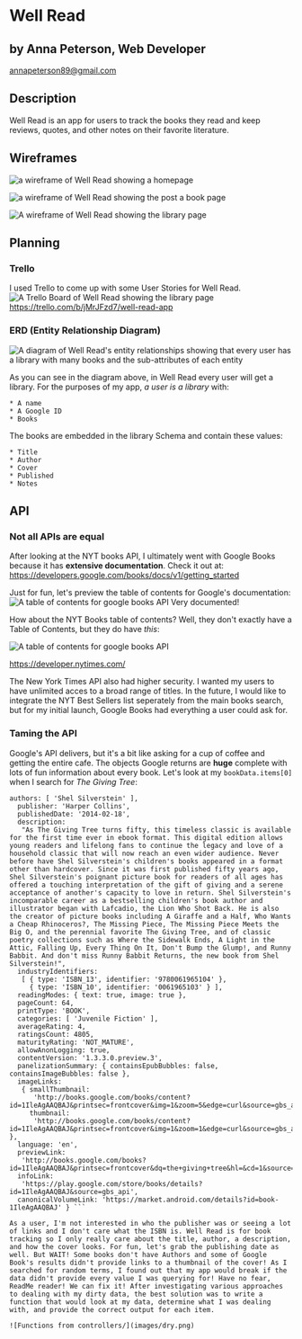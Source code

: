 # Well Read
## by Anna Peterson, Web Developer
<annapeterson89@gmail.com>

## Description

Well Read is an app for users to track the books they read and keep reviews, quotes, and other notes on their favorite literature. 


## Wireframes

![a wireframe of Well Read showing a homepage](images/home.png)

![a wireframe of Well Read showing the post a book page](images/post.png)

![A wireframe of Well Read showing the library page](images/library.png) 

## Planning
### Trello
I used Trello to come up with some User Stories for Well Read. 
![A Trello Board of Well Read showing the library page](images/trello.png) 
<https://trello.com/b/jMrJFzd7/well-read-app>

### ERD (Entity Relationship Diagram)

![A diagram of Well Read's entity relationships showing that every user has a library with many books and the sub-attributes of each entity](images/erd.png) 

As you can see in the diagram above, in Well Read every user will get a library. For the purposes of my app, *a user is a library* with: 

	* A name
	* A Google ID 
	* Books

The books are embedded in the library Schema and contain these values: 

	* Title
	* Author
	* Cover
	* Published
	* Notes



## API

### Not all APIs are equal

After looking at the NYT books API, I ultimately went with Google Books because it has **extensive documentation**. Check it out at: <https://developers.google.com/books/docs/v1/getting_started>

Just for fun, let's preview the table of contents for Google's documentation: 
![A table of contents for google books API](images/GoogleAPI.png) 
Very documented!

How about the NYT Books table of contents? Well, they don't exactly have a Table of Contents, but they do have *this*:

![A table of contents for google books API](images/NYT-API.png) 

<https://developer.nytimes.com/>

The New York Times API also had higher security. I wanted my users to have unlimited acces to a broad range of titles. In the future, I would like to integrate the NYT Best Sellers list seperately from the main books search, but for my initial launch, Google Books had everything a user could ask for. 


### Taming the API

Google's API delivers, but it's a bit like asking for a cup of coffee and getting the entire cafe. The objects Google returns are **huge** complete with lots of fun information about every book. Let's look at my `bookData.items[0]` when I search for _The Giving Tree_: 
``` { title: 'The Giving Tree',
authors: [ 'Shel Silverstein' ],
  publisher: 'Harper Collins',
  publishedDate: '2014-02-18',
  description:
   "As The Giving Tree turns fifty, this timeless classic is available for the first time ever in ebook format. This digital edition allows young readers and lifelong fans to continue the legacy and love of a household classic that will now reach an even wider audience. Never before have Shel Silverstein's children's books appeared in a format other than hardcover. Since it was first published fifty years ago, Shel Silverstein's poignant picture book for readers of all ages has offered a touching interpretation of the gift of giving and a serene acceptance of another's capacity to love in return. Shel Silverstein's incomparable career as a bestselling children's book author and illustrator began with Lafcadio, the Lion Who Shot Back. He is also the creator of picture books including A Giraffe and a Half, Who Wants a Cheap Rhinoceros?, The Missing Piece, The Missing Piece Meets the Big O, and the perennial favorite The Giving Tree, and of classic poetry collections such as Where the Sidewalk Ends, A Light in the Attic, Falling Up, Every Thing On It, Don't Bump the Glump!, and Runny Babbit. And don't miss Runny Babbit Returns, the new book from Shel Silverstein!",
  industryIdentifiers:
   [ { type: 'ISBN_13', identifier: '9780061965104' },
     { type: 'ISBN_10', identifier: '0061965103' } ],
  readingModes: { text: true, image: true },
  pageCount: 64,
  printType: 'BOOK',
  categories: [ 'Juvenile Fiction' ],
  averageRating: 4,
  ratingsCount: 4805,
  maturityRating: 'NOT_MATURE',
  allowAnonLogging: true,
  contentVersion: '1.3.3.0.preview.3',
  panelizationSummary: { containsEpubBubbles: false, containsImageBubbles: false },
  imageLinks:
   { smallThumbnail:
      'http://books.google.com/books/content?id=1IleAgAAQBAJ&printsec=frontcover&img=1&zoom=5&edge=curl&source=gbs_api',
     thumbnail:
      'http://books.google.com/books/content?id=1IleAgAAQBAJ&printsec=frontcover&img=1&zoom=1&edge=curl&source=gbs_api' },
  language: 'en',
  previewLink:
   'http://books.google.com/books?id=1IleAgAAQBAJ&printsec=frontcover&dq=the+giving+tree&hl=&cd=1&source=gbs_api',
  infoLink:
   'https://play.google.com/store/books/details?id=1IleAgAAQBAJ&source=gbs_api',
  canonicalVolumeLink: 'https://market.android.com/details?id=book-1IleAgAAQBAJ' } ```
  
As a user, I'm not interested in who the publisher was or seeing a lot of links and I don't care what the ISBN is. Well Read is for book tracking so I only really care about the title, author, a description, and how the cover looks. For fun, let's grab the publishing date as well. But WAIT! Some books don't have Authors and some of Google Book's results didn't provide links to a thumbnail of the cover! As I searched for random terms, I found out that my app would break if the data didn't provide every value I was querying for! Have no fear, ReadMe reader! We can fix it! After investigating various approaches to dealing with my dirty data, the best solution was to write a function that would look at my data, determine what I was dealing with, and provide the correct output for each item. 

![Functions from controllers/](images/dry.png) 